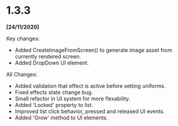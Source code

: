 # 1.3.3

**[24/11/2020]**

Key changes:

- Added CreateImageFromScreen() to generate image asset from currently rendered screen.
- Added DropDown UI element.

All Changes:

- Added validation that effect is active before setting uniforms.
- Fixed effects state change bug.
- Small refactor in UI system for more flexability.
- Added 'Locked' property to list.
- Improved list click behavior, pressed and released UI events.
- Added 'Grow' method to UI elements.